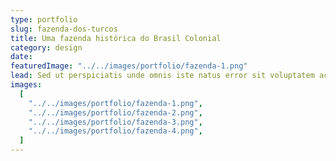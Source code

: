```yaml
---
type: portfolio
slug: fazenda-dos-turcos
title: Uma fazenda histórica do Brasil Colonial
category: design
date:
featuredImage: "../../images/portfolio/fazenda-1.png"
lead: Sed ut perspiciatis unde omnis iste natus error sit voluptatem accusantium doloremque laudantium.
images:
  [
    "../../images/portfolio/fazenda-1.png",
    "../../images/portfolio/fazenda-2.png",
    "../../images/portfolio/fazenda-3.png",
    "../../images/portfolio/fazenda-4.png",
  ]
---
```

